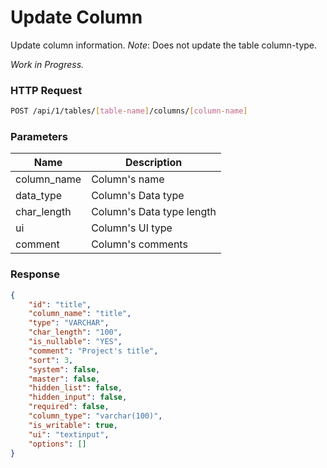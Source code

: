 # Update Column

Update column information. _*Note*_: Does not update the table column-type.

_Work in Progress._

### HTTP Request

```bash
POST /api/1/tables/[table-name]/columns/[column-name]
```

### Parameters

Name        | Description
----------- | -----------
column_name | Column's name
data_type   | Column's Data type
char_length | Column's Data type length
ui          | Column's UI type
comment     | Column's comments

### Response

```json
{
    "id": "title",
    "column_name": "title",
    "type": "VARCHAR",
    "char_length": "100",
    "is_nullable": "YES",
    "comment": "Project's title",
    "sort": 3,
    "system": false,
    "master": false,
    "hidden_list": false,
    "hidden_input": false,
    "required": false,
    "column_type": "varchar(100)",
    "is_writable": true,
    "ui": "textinput",
    "options": []
}
```